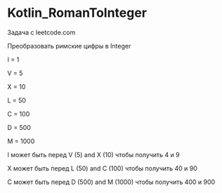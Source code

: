 # Kotlin_RomanToInteger
Задача с leetcode.com

Преобразовать римские цифры в Integer

I = 1

V = 5

X = 10

L = 50

C = 100

D = 500

M = 1000

I может быть перед V (5) and X (10) чтобы получить 4 и 9

X может быть перед L (50) and C (100) чтобы получить 40 и 90

C может быть перед D (500) and M (1000) чтобы получить 400 и 900
